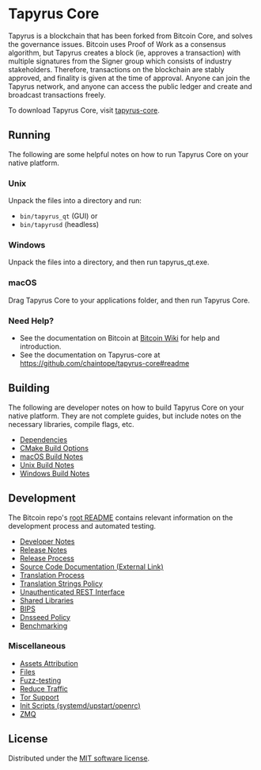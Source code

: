 Tapyrus Core
=============

Tapyrus is a blockchain that has been forked from Bitcoin Core, and solves the governance issues. Bitcoin uses Proof of Work as a consensus algorithm, but Tapyrus creates a block (ie, approves a transaction) with multiple signatures from the Signer group which consists of industry stakeholders. Therefore, transactions on the blockchain are stably approved, and finality is given at the time of approval. Anyone can join the Tapyrus network, and anyone can access the public ledger and create and broadcast transactions freely.


To download Tapyrus Core, visit [tapyrus-core](https://github.com/chaintope/tapyrus-core/releases/tag/v0.5.2).

Running
---------------------
The following are some helpful notes on how to run Tapyrus Core on your native platform.

### Unix

Unpack the files into a directory and run:

- `bin/tapyrus_qt` (GUI) or
- `bin/tapyrusd` (headless)

### Windows

Unpack the files into a directory, and then run tapyrus_qt.exe.

### macOS

Drag Tapyrus Core to your applications folder, and then run Tapyrus Core.

### Need Help?

* See the documentation on Bitcoin at [Bitcoin Wiki](https://en.bitcoin.it/wiki/Main_Page)
for help and introduction.
* See the documentation on Tapyrus-core at https://github.com/chaintope/tapyrus-core#readme 


Building
---------------------
The following are developer notes on how to build Tapyrus Core on your native platform. They are not complete guides, but include notes on the necessary libraries, compile flags, etc.

- [Dependencies](dependencies.md)
- [CMake Build Options](build-cmake.md)
- [macOS Build Notes](build-osx.md)
- [Unix Build Notes](build-unix.md)
- [Windows Build Notes](build-windows.md)

Development
---------------------
The Bitcoin repo's [root README](/README.md) contains relevant information on the development process and automated testing.

- [Developer Notes](developer-notes.md)
- [Release Notes](release-notes.md)
- [Release Process](release-process.md)
- [Source Code Documentation (External Link)](https://dev.visucore.com/bitcoin/doxygen/)
- [Translation Process](translation_process.md)
- [Translation Strings Policy](translation_strings_policy.md)
- [Unauthenticated REST Interface](REST-interface.md)
- [Shared Libraries](shared-libraries.md)
- [BIPS](bips.md)
- [Dnsseed Policy](dnsseed-policy.md)
- [Benchmarking](benchmarking.md)


### Miscellaneous
- [Assets Attribution](assets-attribution.md)
- [Files](files.md)
- [Fuzz-testing](fuzzing.md)
- [Reduce Traffic](reduce-traffic.md)
- [Tor Support](tor.md)
- [Init Scripts (systemd/upstart/openrc)](init.md)
- [ZMQ](zmq.md)

License
---------------------
Distributed under the [MIT software license](/COPYING).
